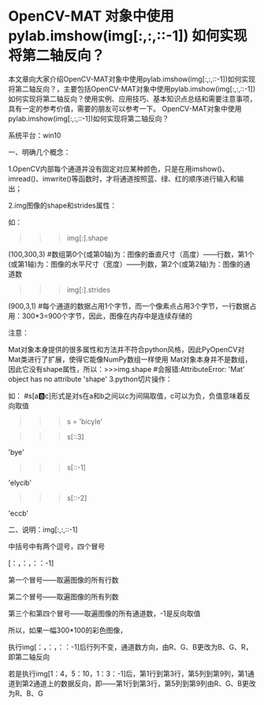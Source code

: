 # OpenCV-MAT 对象中使用 pylab.imshow(img[:,:,::-1]) 如何实现将第二轴反向？

本文章向大家介绍OpenCV-MAT对象中使用pylab.imshow(img[:,:,::-1])如何实现将第二轴反向？，主要包括OpenCV-MAT对象中使用pylab.imshow(img[:,:,::-1])如何实现将第二轴反向？使用实例、应用技巧、基本知识点总结和需要注意事项，具有一定的参考价值，需要的朋友可以参考一下。
OpenCV-MAT对象中使用pylab.imshow(img[:,:,::-1])如何实现将第二轴反向？

系统平台：win10

一、明确几个概念：

1.OpenCV内部每个通道并没有固定对应某种颜色，只是在用imshow()、imread()、imwrite()等函数时，才将通道按照蓝、绿、红的顺序进行输入和输出；

2.img图像的shape和strides属性：

如：

>>>img[:].shape

(100,300,3)   #数组第0个(或第0轴)为：图像的垂直尺寸（高度）——行数，第1个(或第1轴)为：图像的水平尺寸（宽度）——列数，第2个(或第2轴)为：图像的通道数

>>>img[:].strides

(900,3,1)    #每个通道的数据占用1个字节，而一个像素点占用3个字节，一行数据占用：300*3=900个字节，因此，图像在内存中是连续存储的

注意：

Mat对象本身提供的很多属性和方法并不符合python风格，因此PyOpenCV对Mat类进行了扩展，使得它能像NumPy数组一样使用
Mat对象本身并不是数组，因此它没有shape属性，所以：>>>img.shape  #会报错:AttributeError: 'Mat' object has no attribute 'shape'
3.python切片操作：

如：    #s[a:b:c]形式是对s在a和b之间以c为间隔取值，c可以为负，负值意味着反向取值

>>>s = 'bicyle'

>>>s[::3]

'bye'

>>>s[::-1]

'elycib'

>>>s[::-2]

'eccb'

二、说明：img[:,:,::-1]

中括号中有两个逗号，四个冒号

[：，：，：：-1]

第一个冒号——取遍图像的所有行数

第二个冒号——取遍图像的所有列数

第三个和第四个冒号——取遍图像的所有通道数，-1是反向取值

 

所以，如果一幅300*100的彩色图像，

执行img[：，：，：：-1]后行列不变，通道数方向，由R、G、B更改为B、G、R，即第二轴反向

若是执行img[1：4，5：10，1：3：-1]后，第1行到第3行，第5列到第9列，第1通道到第2通道上的数据反向，即——第1行到第3行，第5列到第9列由R、G、B更改为R、B、G